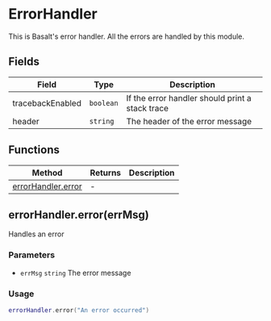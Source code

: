 # ErrorHandler
This is Basalt's error handler. All the errors are handled by this module.

## Fields

|Field|Type|Description|
|---|---|---|
|tracebackEnabled|`boolean`|If the error handler should print a stack trace|
|header|`string`|The header of the error message|

## Functions

|Method|Returns|Description|
|---|---|---|
|[errorHandler.error](#errorHandler.error)|-|


## errorHandler.error(errMsg)
Handles an error

### Parameters
* `errMsg` `string` The error message

### Usage
 ```lua
errorHandler.error("An error occurred")
```


